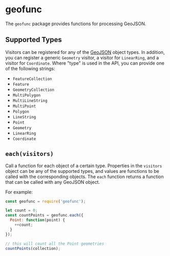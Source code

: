 # geofunc

The `geofunc` package provides functions for processing GeoJSON.

## Supported Types

Visitors can be registered for any of the [GeoJSON](http://geojson.org/) object types.  In addition, you can register a generic `Geometry` visitor, a visitor for `LinearRing`, and a visitor for `Coordinate`.  Where "type" is used in the API, you can provide one of the following strings:

 * `FeatureCollection`
 * `Feature`
 * `GeometryCollection`
 * `MultiPolygon`
 * `MultiLineString`
 * `MultiPoint`
 * `Polygon`
 * `LineString`
 * `Point`
 * `Geometry`
 * `LinearRing`
 * `Coordinate`

## `each(visitors)`

Call a function for each object of a certain type.  Properties in the `visitors` object can be any of the supported types, and values are functions to be called with the corresponding objects.  The `each` function returns a function that can be called with any GeoJSON object.

For example:

```js
const geofunc = require('geofunc');

let count = 0;
const countPoints = geofunc.each({
  Point: function(point) {
    ++count;
  }
});

// this will count all the Point geometries
countPoints(collection);
```
